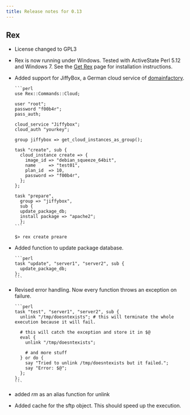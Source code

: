 ```yaml
---
title: Release notes for 0.13
---
```


## Rex

-   License changed to GPL3

-   Rex is now running under Windows. Tested with ActiveState Perl 5.12 and Windows 7. See the [Get Rex](/get) page for installation instructions.

-   Added support for JiffyBox, a German cloud service of [domainfactory](http://www.df.eu).

        ```perl
        use Rex::Commands::Cloud;
        
        user "root";
        password "f00b4r";
        pass_auth;
        
        cloud_service "Jiffybox";
        cloud_auth "yourkey";
        
        group jiffybox => get_cloud_instances_as_group();
        
        task "create", sub {
          cloud_instance create => {
            image_id => "debian_squeeze_64bit",
            name     => "test01",
            plan_id  => 10,
            password => "f00b4r",
          };
        };
        
        task "prepare",
          group => "jiffybox",
          sub {
          update_package_db;
          install package => "apache2";
          };
        ```

        $> rex create preare

-   Added function to update package database.

        ```perl
        task "update", "server1", "server2", sub {
          update_package_db;
        };
        ```

-   Revised error handling. Now every function throws an exception on failure.

        ```perl
        task "test", "server1", "server2", sub {
          unlink "/tmp/doesntexists"; # this will terminate the whole execution because it will fail.
        
          # this will catch the exception and store it in $@
          eval {
            unlink "/tmp/doesntexists";
        
            # and more stuff
          } or do {
            say "Tried to unlink /tmp/doesntexists but it failed.";
            say "Error: $@";
          };
        };
        ```

-   added *rm* as an alias function for unlink

-   Added cache for the sftp object. This should speed up the execution.


